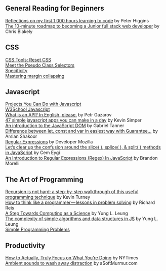 <h2>General Reading for Beginners</h2>
<a href="https://medium.freecodecamp.org/reflections-on-my-first-1-000-hours-learning-to-code-17cd32e72f11">Reflections on my first 1,000 hours learning to code</a> by Peter Higgins
</br>
<a href="https://medium.freecodecamp.org/the-10-minute-roadmap-to-becoming-a-junior-full-stack-web-developer-1131d4ffc48">The 10-minute roadmap to becoming a Junior full stack web developer</a> by Chris Blakely
</br>
<h2>CSS</h2>
<a href="https://meyerweb.com/eric/tools/css/reset/">CSS Tools: Reset CSS</a>
</br>
<a href="https://css-tricks.com/pseudo-class-selectors/">Meet the Pseudo Class Selectors</a>
</br>
<a href="https://developer.mozilla.org/en-US/docs/Web/CSS/Specificity">Specificity</a>
</br>
<a href="https://developer.mozilla.org/en-US/docs/Web/CSS/CSS_Box_Model/Mastering_margin_collapsing">Mastering margin collapsing</a>
</br>
<h2>Javascript</h2>
<a href="https://skillcrush.com/2018/06/18/projects-you-can-do-with-javascript/">Projects You Can Do with Javascript</a>
</br>
<a href="https://www.w3schools.com/js/default.asp">W3School Javascript</a>
</br>
<a href="https://medium.freecodecamp.org/what-is-an-api-in-english-please-b880a3214a82">What is an API? In English, please.</a> by Petr Gazarov
</br>
<a href="https://medium.com/@kevinsimper/47-simple-javascript-apps-you-can-make-in-a-day-98f5207ca2e1">47 simple javascript apps you can make in a day</a> by Kevin Simper
</br>
<a href="https://medium.freecodecamp.org/an-introduction-to-the-javascript-dom-512463dd62ec">An introduction to the JavaScript DOM</a> by Gabriel Tanner
</br>
<a href="https://codeburst.io/learn-let-var-and-const-in-easiest-way-with-guarantee-e6ecf551018a">Difference between let, const and var in easiest way with Guarantee…</a> by Arslan Shakoor
</br>
<a href="https://developer.mozilla.org/en-US/docs/Web/JavaScript/Guide/Regular_Expressions">Regular Expressions</a> by Developer Mozilla
</br>
<a href="https://medium.freecodecamp.org/lets-clear-up-the-confusion-around-the-slice-splice-split-methods-in-javascript-8ba3266c29ae">Let’s clear up the confusion around the slice( ), splice( ), & split( ) methods in JavaScript</a> by Cem Eygi
</br>
<a href="https://codeburst.io/an-introduction-to-regular-expressions-regex-in-javascript-1d3559e7ac9a">An Introduction to Regular Expressions (Regex) In JavaScript</a> by Brandon Morelli
</br>
<h2>The Art of Programming</h2>
<a href="https://medium.freecodecamp.org/recursion-is-not-hard-858a48830d83">Recursion is not hard: a step-by-step walkthrough of this useful programming technique</a> by Kevin Turney
</br>
<a href="https://medium.freecodecamp.org/how-to-think-like-a-programmer-lessons-in-problem-solving-d1d8bf1de7d2">How to think like a programmer — lessons in problem solving</a> by Richard Reis
</br>
<a href="https://medium.freecodecamp.org/a-step-towards-computing-as-a-science-algorithms-data-structures-4c0e2d6ae79a">A Step Towards Computing as a Science</a> by Yung L. Leung
</br>
<a href="https://medium.freecodecamp.org/the-complexity-of-simple-algorithms-and-data-structures-in-javascript-11e25b29de1e">The complexity of simple algorithms and data structures in JS</a>  by Yung L. Leung
</br>
<a href="https://adriann.github.io/programming_problems.html">Simple Programming Problems</a>
</br>
<h2>Productivity</h2>
<a href="https://www.nytimes.com/2019/01/13/smarter-living/how-to-actually-truly-focus-on-what-youre-doing.html">How to Actually, Truly Focus on What You’re Doing</a> by NYTimes
</br>
<a href="https://asoftmurmur.com/">Ambient sounds to wash away distraction</a> by aSoftMurmur.com



